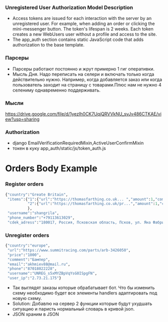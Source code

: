 ### Unregistered User Authorization Model Description

- Access tokens are issued for each interaction with the server by an unregistered user. For example, when adding an order or clicking the mini-messenger button. The token's lifespan is 2 weeks. Each token creates a new WebUsers user without a profile and access to the site.
- The app_auth section contains static JavaScript code that adds authorization to the base template.


### Парсеры
- Парсеры работают постоянно и жрут примерно 1 гиг оперативки.
- Мысль Дня. Надо переписать на селери и включать только когда действительно нужно. Например, когда добавляется заказ или когда пользователь заходит на страницу с товарами.Плюс нам не нужно 4 селениму однавременно поддерживать.

### Мысли
https://drive.google.com/file/d/1yezIh0CK7UqjQRVVkNU_svJv486CTKAE/view?usp=sharing

### Authorization 
- django EmailVerificationRequiredMixin,ActiveUserConfirmMixin
- токен в куку app_auth/static/js/token_auth.js
# Orders Body Example
### Register orders
```python
{"country":"Greate Britain",
 "items":{"1":{"url":"https://thomasfarthing.co.uk... ","amount":1,"comment":"Цвет - GREY, размер - 40/31\""},
          "2":{"url":"https://thomasfarthing.co.uk/pr...","amount":1,"comment":"Цвет - BROWN, размер - 58cm"}
          },
 "username":"shangrila",
 "phone_number":"+79113613029",
 "cdek_adress":"180017, Россия, Псковская область, Псков, ул. Яна Фабрициуса, 10Е."}
```
### Unregister orders
```python
{"country":"europe",
 "url":"https://www.summitracing.com/parts/arb-3426050",
 "price":"1000",
 "comment":"Бампер",
 "email":"akhmiev88@mail.ru",
 "phone":"87018022228",
 "username":"UNREG_s5xMYZBpVqYsG0ISpgFN",
 "user_ip":"2.73.21.175"}
```
- Так выглядят заказы которые обрабатывает бот. Что бы изменить схему необходимо будет все элементы handlers адаптировать под новую схему.
- Solution: Добавлю на сервер 2 функции которые будут ухудшать ситуацию и паристь нормальный словарь в кривой json.
- JSON храним в JSON 